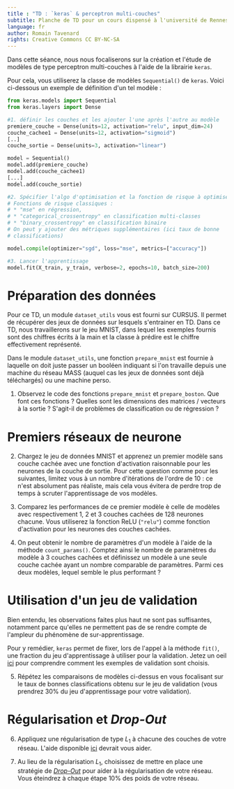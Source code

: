 ```yaml
---
title : "TD : `keras` & perceptron multi-couches"
subtitle: Planche de TD pour un cours dispensé à l'université de Rennes 2
language: fr
author: Romain Tavenard
rights: Creative Commons CC BY-NC-SA
---
```


Dans cette séance, nous nous focaliserons sur la création et l'étude de modèles
de type perceptron multi-couches à l'aide de la librairie `keras`.

Pour cela, vous utiliserez la classe de modèles `Sequential()` de `keras`.
Voici ci-dessous un exemple de définition d'un tel modèle :

```python
from keras.models import Sequential
from keras.layers import Dense

#1. définir les couches et les ajouter l'une après l'autre au modèle
premiere_couche = Dense(units=12, activation="relu", input_dim=24)
couche_cachee1 = Dense(units=12, activation="sigmoid")
[..]
couche_sortie = Dense(units=3, activation="linear")

model = Sequential()
model.add(premiere_couche)
model.add(couche_cachee1)
[...]
model.add(couche_sortie)

#2. Spécifier l'algo d'optimisation et la fonction de risque à optimiser
# Fonctions de risque classiques :
# * "mse" en régression,
# * "categorical_crossentropy" en classification multi-classes
# * "binary_crossentropy" en classification binaire
# On peut y ajouter des métriques supplémentaires (ici taux de bonne
# classifications)

model.compile(optimizer="sgd", loss="mse", metrics=["accuracy"])

#3. Lancer l'apprentissage
model.fit(X_train, y_train, verbose=2, epochs=10, batch_size=200)
```

# Préparation des données

Pour ce TD, un module `dataset_utils` vous est fourni sur CURSUS.
Il permet de récupérer des jeux de données sur lesquels s'entrainer en TD.
Dans ce TD, nous travaillerons sur le jeu MNIST, dans lequel les exemples
fournis sont des chiffres écrits à la main et la classe à prédire est le chiffre
effectivement représenté.

Dans le module `dataset_utils`, une fonction `prepare_mnist` est fournie à
laquelle on doit juste passer un booléen indiquant si l'on travaille depuis une
machine du réseau MASS (auquel cas les jeux de données sont déjà téléchargés)
ou une machine perso.

1. Observez le code des fonctions `prepare_mnist` et `prepare_boston`.
Que font ces fonctions ? Quelles sont les dimensions des matrices / vecteurs à
la sortie ? S'agit-il de problèmes de classification ou de régression ?

# Premiers réseaux de neurone

2. Chargez le jeu de données MNIST et apprenez un premier modèle sans couche
cachée avec une fonction d'activation raisonnable pour les neurones de la couche
de sortie. Pour cette question comme pour les suivantes, limitez vous à un
nombre d'itérations de l'ordre de 10 : ce n'est absolument pas réaliste, mais
cela vous évitera de perdre trop de temps à scruter l'apprentissage de vos
modèles.

3. Comparez les performances de ce premier modèle è celle de modèles avec
respectivement 1, 2 et 3 couches cachées de 128 neurones chacune. Vous
utiliserez la fonction ReLU (`"relu"`) comme fonction d'activation pour les
neurones des couches cachées.

4. On peut obtenir le nombre de paramètres d'un modèle à l'aide de la
méthode `count_params()`. Comptez ainsi le nombre de paramètres du modèle à
3 couches cachées et définissez un modèle à une seule couche cachée ayant un
nombre comparable de paramètres. Parmi ces deux modèles, lequel semble le plus
performant ?

# Utilisation d'un jeu de validation

Bien entendu, les observations faites plus haut ne sont pas suffisantes,
notamment parce qu'elles ne permettent pas de se rendre compte de l'ampleur du
phénomène de sur-apprentissage.

Pour y remédier, `keras` permet de fixer, lors de l'appel à la méthode `fit()`,
une fraction du jeu d'apprentissage à utiliser pour la validation.
Jetez un oeil
[ici](https://keras.io/getting-started/faq/#how-is-the-validation-split-computed)
pour comprendre comment les exemples de validation sont
choisis.

5. Répétez les comparaisons de modèles ci-dessus en vous focalisant sur le taux
de bonnes classifications obtenu sur le jeu de validation (vous prendrez 30\%
    du jeu d'apprentissage pour votre validation).

# Régularisation et _Drop-Out_

6. Appliquez une régularisation de type $L_1$ à chacune des couches de votre
réseau. L'aide disponible [ici](https://keras.io/regularizers/) devrait
vous aider.

7. Au lieu de la régularisation $L_1$, choisissez de mettre en place une
stratégie de [_Drop-Out_](https://keras.io/layers/core/#dropout) pour aider à la
régularisation de votre réseau.
Vous éteindrez à chaque étape 10\% des poids de votre réseau.
